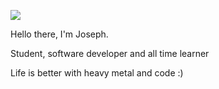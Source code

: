 ![](https://media.giphy.com/media/hmzZkvOJPLQti/giphy.gif)

Hello there, I'm Joseph.

Student, software developer and all time learner

Life is better with heavy metal and code :)
